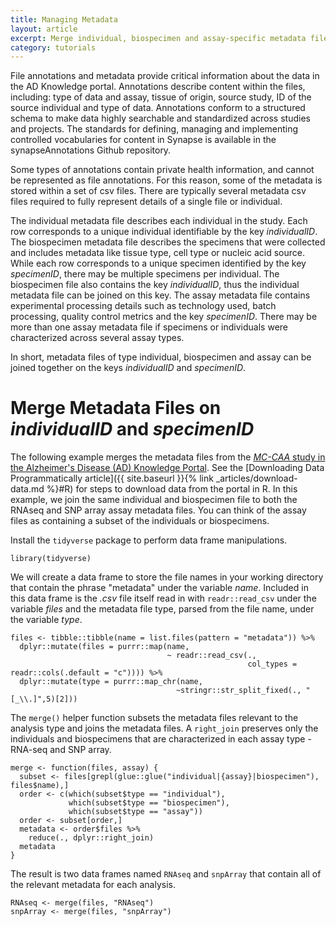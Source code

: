 ```yaml
---
title: Managing Metadata
layout: article
excerpt: Merge individual, biospecimen and assay-specific metadata files.
category: tutorials
---
```


File annotations and metadata provide critical information about the data in the AD Knowledge portal. Annotations describe content within the files, including: type of data and assay, tissue of origin, source study, ID of the source individual and type of data. Annotations conform to a structured schema to make data highly searchable and standardized across studies and projects. The standards for defining, managing and implementing controlled vocabularies for content in Synapse is available in the synapseAnnotations Github repository. 

Some types of annotations contain private health information, and cannot be represented as file annotations. For this reason, some of the metadata is stored within a set of csv files. There are typically several metadata csv files required to fully represent details of a single file or individual. 

The individual metadata file describes each individual in the study. Each row corresponds to a unique individual identifiable by the key *individualID*. The biospecimen metadata file describes the specimens that were collected and includes metadata like tissue type, cell type or nucleic acid source. While each row corresponds to a unique specimen identified by the key *specimenID*, there may be multiple specimens per individual. The biospecimen file also contains the key *individualID*, thus the individual metadata file can be joined on this key. The assay metadata file contains experimental processing details such as technology used, batch processing, quality control metrics and the key *specimenID*. There may be more than one assay metadata file if specimens or individuals were characterized across several assay types.

In short, metadata files of type individual, biospecimen and assay can be joined together on the keys *individualID* and *specimenID*.

# Merge Metadata Files on *individualID* and *specimenID*
 
The following example merges the metadata files from the [*MC-CAA* study in the Alzheimer's Disease (AD) Knowledge Portal](https://adknowledgeportal.synapse.org/Explore/Data?QueryWrapper0=%7B%22sql%22%3A%22SELECT%20*%20FROM%20syn11346063%22%2C%22limit%22%3A25%2C%22offset%22%3A0%2C%22selectedFacets%22%3A%5B%7B%22concreteType%22%3A%22org.sagebionetworks.repo.model.table.FacetColumnValuesRequest%22%2C%22columnName%22%3A%22study%22%2C%22facetValues%22%3A%5B%22MC-CAA%22%5D%7D%2C%7B%22concreteType%22%3A%22org.sagebionetworks.repo.model.table.FacetColumnValuesRequest%22%2C%22columnName%22%3A%22dataSubtype%22%2C%22facetValues%22%3A%5B%22metadata%22%5D%7D%5D%7D). See the [Downloading Data Programmatically article]({{ site.baseurl }}{% link _articles/download-data.md %}#R) for steps to download data from the portal in R. In this example, we join the same individual and biospecimen file to both the RNAseq and SNP array assay metadata files. You can think of the assay files as containing a subset of the individuals or biospecimens.

Install the `tidyverse` package to perform data frame manipulations.

```
library(tidyverse)
```
We will create a data frame to store the file names in your working directory that contain the phrase "metadata" under the variable *name*. Included in this data frame is the *.csv* file itself read in with `readr::read_csv` under the variable *files* and the metadata file type, parsed from the file name, under the variable *type*.
```
files <- tibble::tibble(name = list.files(pattern = "metadata")) %>% 
  dplyr::mutate(files = purrr::map(name,
                                   ~ readr::read_csv(., 
                                                     col_types = readr::cols(.default = "c")))) %>% 
  dplyr::mutate(type = purrr::map_chr(name, 
                                     ~stringr::str_split_fixed(., "[_\\.]",5)[2]))
```
The `merge()` helper function subsets the metadata files relevant to the analysis type and joins the metadata files. A `right_join` preserves only the individuals and biospecimens that are characterized in each assay type - RNA-seq and SNP array. 

```
merge <- function(files, assay) {
  subset <- files[grepl(glue::glue("individual|{assay}|biospecimen"), files$name),]
  order <- c(which(subset$type == "individual"), 
             which(subset$type == "biospecimen"),
             which(subset$type == "assay"))
  order <- subset[order,]
  metadata <- order$files %>% 
    reduce(., dplyr::right_join)
  metadata
}
```
The result is two data frames named `RNAseq` and `snpArray` that contain all of the relevant metadata for each analysis.

```
RNAseq <- merge(files, "RNAseq")
snpArray <- merge(files, "snpArray")
```
